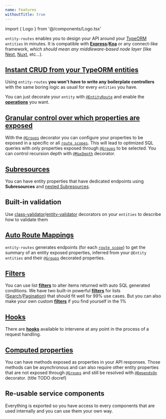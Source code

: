 ```yaml
---
name: Features
withoutTitle: true
---
```


import { Logo } from '@/components/Logo.tsx'

<Logo />

`entity-routes` enables you to design your API around your [TypeORM](https://github.com/typeorm/typeorm/) `entities` in
minutes. It is compatible with [**Express**](https://expressjs.com/)/[**Koa**](https://koajs.com/) or any connect-like
framework, _which should mean any middleware-based node layer_ (like [Next](http://nextjs.org/),
[Nuxt](http://nuxtjs.org/), etc...).

## [Instant CRUD from your TypeORM entities](/entity-route/introduction)

Using `entity-routes` **you won't have to write any boilerplate controllers** with the same boring logic as usual for
every `entities` you have.

You can just decorate your `entity` with [`@EntityRoute`](/entity-routes/introduction) and enable the
[**operations**](/entity-routes/operations) you want.

## [Granular control over which properties are exposed](/entity-route/groups)

With the [`@Groups`](/entity-routes/groups) decorator you can configure your properties to be exposed in a specific or
all [`route scopes`](/entity-routes/route-scope/). This will lead to optimized SQL queries with only properties exposed
through [`@Groups`](/definitions#groups) to be selected. You can control recursion depth with
[`@MaxDepth`](/definitions#maxdepth) decorator.

## [Subresources](/entity-route/subresource)

You can have entity properties that have dedicated endpoints using **Subresources** and
[nested Subresources](/entity-route/subresource#nesting).

## Built-in validation

Use
[class-validator](https://github.com/typestack/class-validator)/[entity-validator](https://github.com/astahmer/entity-validator)
decorators on your `entities` to describe how to validate them

## [Auto Route Mappings](/entity-route/route-scope#inferred-mapping)

`entity-routes` generates endpoints (for each [`route scope`](/entity-routes/route-scope/)) to get the summary of an
entity exposed properties, inferred from your `@Entity` `entities` and their [`@Groups`](/definitions#groups) decorated
properties.

## [Filters](/entity-routes/filters/introduction)

You can use list [**filters**](/entity-routes/filters/introduction) to alter items returned with auto SQL generated
conditions. We have two built-in powerful [**filters**](/entity-routes/filters/introduction) for lists
([Search](/internals/filters/search-filter)/[Pagination](/internals/filters/pagination-filter)) that should fit well for
99% use cases. But you can also make your own custom [**filters**](/entity-routes/filters/introduction) if you find
yourself in the 1%

## [Hooks](/entity-route/hooks)

There are [**hooks**](/entity-routes/hooks/) available to intervene at any point in the process of a request handling.

## [Computed properties](/entity-groups/groups/introduction#computed-property)

You can have methods exposed as properties in your API responses. Those methods can be asynchronous and can also require
other entity properties that are not exposed through [`@Groups`](/definitions#groups) and still be resolved with
[`@DependsOn`](/definitions#dependson) decorator. (title TODO docref)

## Re-usable service components

Everything is exported so you have access to every components that are used internally and you can use them your own
way.
